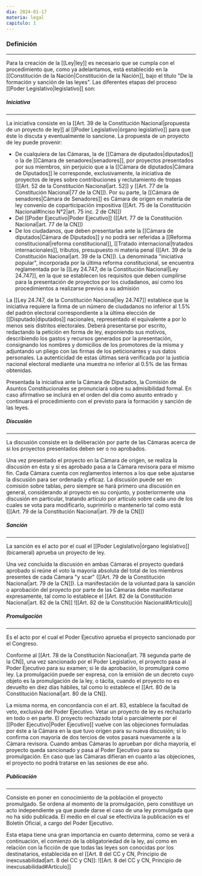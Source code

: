 ```yaml
---
dia: 2024-01-17
materia: legal
capitulo: 1
---
```

### Definición
---
Para la creación de la [[Ley|ley]] es necesario que se cumpla con el procedimiento que, como ya adelantamos, está establecido en la [[Constitución de la Nación|Constitución de la Nación]], bajo el título "De la formación y sanción de las leyes". Las diferentes etapas del proceso [[Poder Legislativo|legislativo]] son:

##### Iniciativa
---
La iniciativa consiste en la [[Art. 39 de la Constitución Nacional|propuesta de un proyecto de ley]] al [[Poder Legislativo|órgano legislativo]] para que éste lo discuta y eventualmente lo sancione. La propuesta de un proyecto de ley puede provenir:
* De cualquiera de las Cámaras, la de [[Cámara de diputados|diputados]] o la de [[Cámara de senadores|senadores]], por proyectos presentados por sus miembros, sin perjuicio que a la [[Cámara de diputados|Cámara de Diputados]] le corresponde, exclusivamente, la iniciativa de proyectos de leyes sobre contribuciones y reclutamiento de tropas ([[Art. 52 de la Constitución Nacional|art. 52]] y [[Art. 77 de la Constitución Nacional|77 de la CN]]). Por su parte, la [[Cámara de senadores|Cámara de Senadores]] es Cámara de origen en materia de ley convenio de coparticipación impositiva ([[Art. 75 de la Constitución Nacional#Inciso N°2|art. 75 inc. 2 de CN]])
* Del [[Poder Ejecutivo|Poder Ejecutivo]] ([[Art. 77 de la Constitución Nacional|art. 77 de la CN]])
* De los ciudadanos, que deben presentarlas ante la [[Cámara de diputados|Cámara de Diputados]] y no podrá ser referidas a [[Reforma constitucional|reforma constitucional]], [[Tratado internacional|tratados internacionales]], tributos, presupuesto ni materia penal ([[Art. 39 de la Constitución Nacional|art. 39 de la CN]]). La denominada "iniciativa popular", incorporada por la última reforma constitucional, se encuentra reglamentada por la [[Ley 24.747, de la Constitución Nacional|Ley 24.747]], en la que se establecen los requisitos que deben cumplirse para la presentación de proyectos por los ciudadanos, así como los procedimientos a realizarse previos a su admisión
  
La [[Ley 24.747, de la Constitución Nacional|ley 24.747]] establece que la iniciativa requiere la firma de un número de ciudadanos no inferior al $1.5 \%$ del padrón electoral correspondiente a la última elección de [[Disputado|diputados]] nacionales, representado el equivalente a por lo menos seis distritos electorales. Deberá presentarse por escrito, redactando la petición en forma de ley, exponiendo sus motivos, describiendo los gastos y recursos generados por la presentación, consignando los nombres y domicilios de los promotores de la misma y adjuntando un pliego con las firmas de los peticionantes y sus datos personales. La autenticidad de estas últimas será verificada por la justicia nacional electoral mediante una muestra no inferior al $0.5\%$ de las firmas obtenidas. 

Presentada la iniciativa ante la Cámara de Diputados, la Comisión de Asuntos Constitucionales se pronunciará sobre su admisibilidad formal. En caso afirmativo se incluirá en el orden del día como asunto entrado y continuará el procedimiento con el previsto para la formación y sanción de las leyes.

##### Discusión
---
La discusión consiste en la deliberación por parte de las Cámaras acerca de si los proyectos presentados deben ser o no aprobados.

Una vez presentado el proyecto en la Cámara de origen, se realiza la discusión en ésta y si es aprobado pasa a la Cámara revisora para el mismo fin. Cada Cámara cuenta con reglamentos internos a los que sebe ajustarse la discusión para ser ordenada y eficaz. La discusión puede ser en comisión sobre tablas, pero siempre se hará primero una discusión en general, considerando al proyecto en su conjunto, y posteriormente una discusión en particular, tratando artículo por artículo sobre cada uno de los cuales se vota para modificarlo, suprimirlo o mantenerlo tal como está ([[Art. 79 de la Constitución Nacional|art. 79 de la CN]])

##### Sanción
---
La sanción es el acto por el cual el [[Poder Legislativo|órgano legislativo]] (bicameral) aprueba un proyecto de ley.

Una vez concluida la discusión en ambas Cámaras el proyecto quedará aprobado si reúne el voto la mayoría absoluta del total de los miembros presentes de cada Cámara "y scar" ([[Art. 79 de la Constitución Nacional|art. 79 de la CN]]). La manifestación de la voluntad para la sanción o aprobación del proyecto por parte de las Cámaras debe manifestarse expresamente, tal como lo establece el [[Art. 82 de la Constitución Nacional|art. 82 de la CN]]
![[Art. 82 de la Constitución Nacional#Artículo]]

##### Promulgación
---
Es el acto por el cual el Poder Ejecutivo aprueba el proyecto sancionado por el Congreso. 

Conforme al [[Art. 78 de la Constitución Nacional|art. 78 segunda parte de la CN]], una vez sancionado por el Poder Legislativo, el proyecto pasa al Poder Ejecutivo para su examen; si le da aprobación, lo promulgará como ley. La promulgación puede ser expresa, con la emisión de un decreto cuyo objeto es la promulgación de la ley, o tácita, cuando el proyecto no es devuelto en diez días hábiles, tal como lo establece el [[Art. 80 de la Constitución Nacional|art. 80 de la CN]]. 

La misma norma, en concordancia con el art. 83, establece la facultad de veto, exclusiva del Poder Ejecutivo. Vetar un proyecto de ley es rechazarlo en todo o en parte. El proyecto rechazado total o parcialmente por el [[Poder Ejecutivo|Poder Ejecutivo]] vuelve con las objeciones formuladas por éste a la Cámara en la que tuvo origen para su nueva discusión; si lo confirma con mayoría de dos tercios de votos pasará nuevamente a la Cámara revisora. Cuando ambas Cámaras lo aprueban por dicha mayoría, el proyecto queda sancionado y pasa al Poder Ejecutivo para su promulgación. En caso que las Cámaras difieran en cuanto a las objeciones, el proyecto no podrá tratarse en las sesiones de ese año.

##### Publicación
---
Consiste en poner en conocimiento de la población el proyecto promulgado. Se ordena al momento de la promulgación, pero constituye un acto independiente ya que puede darse el caso de una ley promulgada que no ha sido publicada. El medio en el cual se efectiviza la publicación es el Boletín Oficial, a cargo del Poder Ejecutivo. 

Esta etapa tiene una gran importancia en cuanto determina, como se verá a continuación, el comienzo de la obligatoriedad de la ley, así como en relación con la ficción de que todas las leyes son conocidas por los destinatarios, establecida en el [[Art. 8 del CC y CN, Principio de inexcusabilidad|art. 8 del CC y CN]]: 
![[Art. 8 del CC y CN, Principio de inexcusabilidad#Artículo]]
